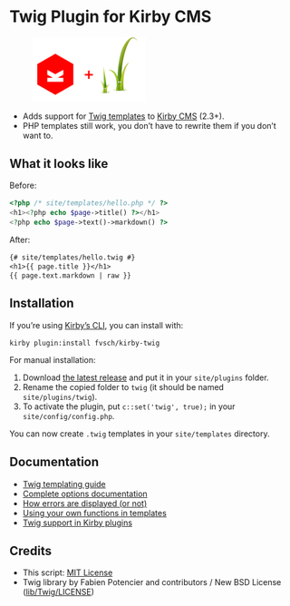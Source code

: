 Twig Plugin for Kirby CMS
=========================

<figure>
  <img src="doc/img/kirby-plus-twig.png" width="200" alt="">
</figure>

-   Adds support for [Twig templates](http://twig.sensiolabs.org/) to [Kirby CMS](https://getkirby.com/) (2.3+).
-   PHP templates still work, you don’t have to rewrite them if you don’t want to.


What it looks like
------------------

Before:

```php
<?php /* site/templates/hello.php */ ?>
<h1><?php echo $page->title() ?></h1>
<?php echo $page->text()->markdown() ?>
```

After:

```twig
{# site/templates/hello.twig #}
<h1>{{ page.title }}</h1>
{{ page.text.markdown | raw }}
```


Installation
------------

If you’re using [Kirby’s CLI](https://github.com/getkirby/cli), you can install with:

```
kirby plugin:install fvsch/kirby-twig
```

For manual installation:

1. Download [the latest release](https://github.com/fvsch/kirby-twig/releases) and put it in your `site/plugins` folder.
2. Rename the copied folder to `twig` (it should be named `site/plugins/twig`).
3. To activate the plugin, put `c::set('twig', true);` in your `site/config/config.php`.

You can now create `.twig` templates in your `site/templates` directory.


Documentation
-------------

-   [Twig templating guide](doc/templating.md)
-   [Complete options documentation](doc/options.md)
-   [How errors are displayed (or not)](doc/errors.md)
-   [Using your own functions in templates](doc/functions.md)
-   [Twig support in Kirby plugins](doc/plugins.md)


Credits
-------

-   This script: [MIT License](LICENSE)
-   Twig library by Fabien Potencier and contributors / New BSD License ([lib/Twig/LICENSE](lib/Twig/LICENSE))
